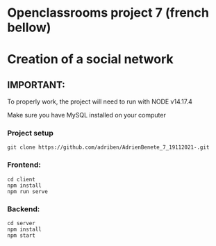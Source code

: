 # Openclassrooms project 7 (french bellow)

# Creation of a social network

## IMPORTANT: 
To properly work, the project will need to run with NODE v14.17.4 


Make sure you have MySQL installed on your computer


### Project setup
```
git clone https://github.com/adriben/AdrienBenete_7_19112021-.git
```
### Frontend:
```
cd client
npm install 
npm run serve
```

### Backend:
```
cd server
npm install
npm start
```

